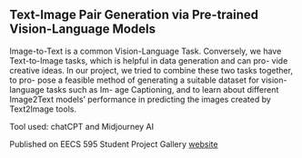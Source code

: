 ## Text-Image Pair Generation via Pre-trained Vision-Language Models

Image-to-Text is a common Vision-Language Task. Conversely, we have Text-to-Image tasks, which is helpful in data generation and can pro- vide creative ideas. In our project, we tried to combine these two tasks together, to pro- pose a feasible method of generating a suitable dataset for vision-language tasks such as Im- age Captioning, and to learn about different Image2Text models’ performance in predicting the images created by Text2Image tools.



Tool used: chatCPT and Midjourney AI

Published on EECS 595 Student Project Gallery [website](https://sled.eecs.umich.edu/teaching/eecs595_fa22/)